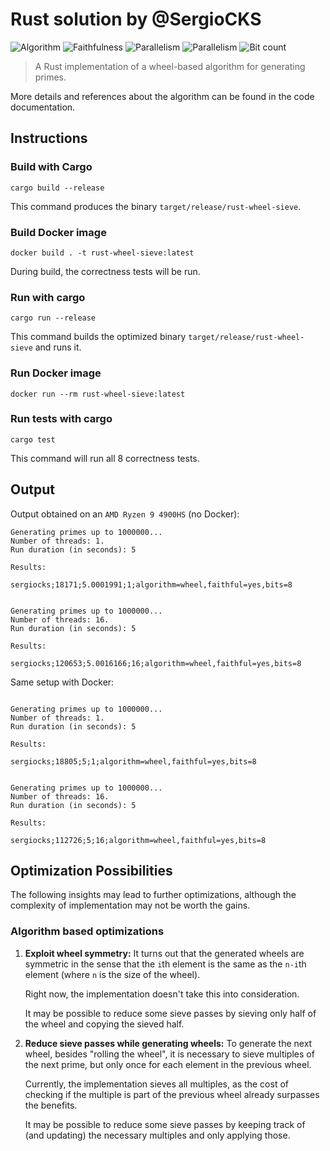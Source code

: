 # Rust solution by @SergioCKS

![Algorithm](https://img.shields.io/badge/Algorithm-wheel-yellowgreen)
![Faithfulness](https://img.shields.io/badge/Faithful-yes-green)
![Parallelism](https://img.shields.io/badge/Parallel-yes-green)
![Parallelism](https://img.shields.io/badge/Parallel-no-green)
![Bit count](https://img.shields.io/badge/Bits-8-yellowgreen)

> A Rust implementation of a wheel-based algorithm for generating primes.

More details and references about the algorithm can be found in the code documentation.

## Instructions

### Build with Cargo

``cargo build --release``

This command produces the binary `target/release/rust-wheel-sieve`.

### Build Docker image

``docker build . -t rust-wheel-sieve:latest``

During build, the correctness tests will be run.

### Run with cargo

``cargo run --release``

This command builds the optimized binary `target/release/rust-wheel-sieve` and runs it.

### Run Docker image

``docker run --rm rust-wheel-sieve:latest``

### Run tests with cargo

``cargo test``

This command will run all 8 correctness tests.

## Output

Output obtained on an `AMD Ryzen 9 4900HS` (no Docker):

```text
Generating primes up to 1000000...
Number of threads: 1.
Run duration (in seconds): 5

Results:

sergiocks;18171;5.0001991;1;algorithm=wheel,faithful=yes,bits=8


Generating primes up to 1000000...
Number of threads: 16.
Run duration (in seconds): 5

Results:

sergiocks;120653;5.0016166;16;algorithm=wheel,faithful=yes,bits=8
```

Same setup with Docker:

```text

Generating primes up to 1000000...
Number of threads: 1.
Run duration (in seconds): 5

Results:

sergiocks;18805;5;1;algorithm=wheel,faithful=yes,bits=8


Generating primes up to 1000000...
Number of threads: 16.
Run duration (in seconds): 5

Results:

sergiocks;112726;5;16;algorithm=wheel,faithful=yes,bits=8
```

## Optimization Possibilities

The following insights may lead to further optimizations, although the complexity of implementation may not be worth the gains.

### Algorithm based optimizations

1. **Exploit wheel symmetry:**
   It turns out that the generated wheels are symmetric
   in the sense that the `i`th element is the same as the `n-i`th element (where `n` is the size of the wheel).
   
   Right now, the implementation doesn't take this into consideration.
   
   It may be possible to reduce some sieve passes by sieving only half of the wheel and copying the sieved half.
   
2. **Reduce sieve passes while generating wheels:**
   To generate the next wheel, besides "rolling the wheel", it is necessary to sieve multiples of the next prime,
   but only once for each element in the previous wheel.
   
   Currently, the implementation sieves all multiples, as the cost
   of checking if the multiple is part of the previous wheel already surpasses the benefits.
   
   It may be possible to reduce some sieve passes by keeping track of (and updating) the necessary multiples and only applying those.
